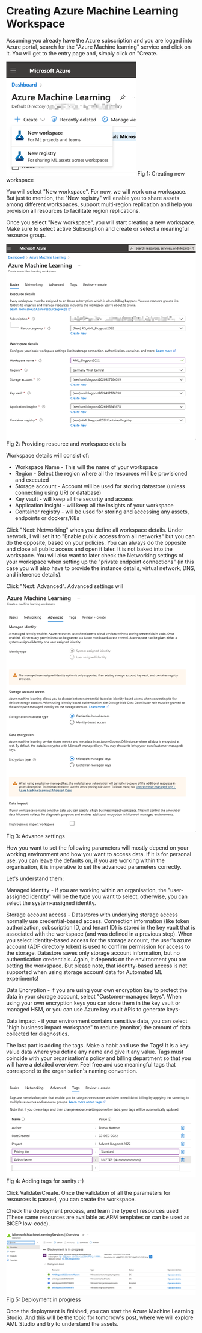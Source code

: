 # Creating Azure Machine Learning Workspace

Assuming you already have the Azure subscription and you are logged into Azure portal, search for the "Azure Machine learning" service and click on it. You will get to the entry page and, simply click on "Create.

![](imgs/img02_01.png)
Fig 1: Creating new workspace

You will select "New workspace". For now, we will work on a workspace. But just to mention, the "New registry" will enable you to share assets among different workspaces, support multi-region replication and help you provision all resources to facilitate region replications.

Once you select "New workspace", you will start creating a new workspace. Make sure to select active Subscription and create or select a meaningful resource group.

![](imgs/img02_02.png)
Fig 2: Providing resource and workspace details

Workspace details will consist of:
* Workspace Name - This will the name of your workspace
* Region  -  Select the region where all the resources will be provisioned and executed
* Storage account  - Account will be used for storing datastore (unless connecting using URI or database)
* Key vault   - will keep all the security and access
* Application Insight - will keep all the insights of your workspace
* Container registry - will be used for storing and accessing any assets, endpoints or dockers/K8s

Click "Next: Networking" when you define all workspace details.  Under network, I will set it to "Enable public access from all networks" but you can do the opposite, based on your policies. You can always do the opposite and close all public access and open it later. It is not baked into the workspace. You will also want to later check the Networking settings of your workspace when setting up the "private endpoint connections" (in this case you will also have to provide the instance details, virtual network, DNS, and inference details).

Click "Next: Advanced". Advanced settings will  

![](imgs/img02_03.png)
Fig 3: Advance settings

How you want to set the following parameters will mostly depend on your working environment and how you want to access data. If it is for personal use, you can leave the defaults on, if you are working within the organisation, it is imperative to set the advanced parameters correctly. 

Let's understand them:

Managed identity - if you are working within an organisation, the "user-assigned identity" will be the type you want to select, otherwise, you can select the system-assigned identity. 

Storage account access - Datastores with underlying storage access normally use credential-based access. Connection information (like token authorization, subscription ID, and tenant ID) is stored in the key vault that is associated with the workspace (and was defined in a previous step). When you select identity-based access for the storage account, the user's azure account (ADF directory token) is used to confirm permission for access to the storage. Datastore saves only storage account information, but no authentication credentials.  Again, it depends on the environment you are setting the workspace.  But please note, that identity-based access is not supported when using storage account data for Automated ML experiments!

Data Encryption - if you are using your own encryption key to protect the data in your storage account, select "Customer-managed keys". When using your own encryption keys you can store them in the key vault or managed HSM, or you can use Azure key vault APIs to generate keys-

Data impact - if your environment contains sensitive data, you can select "high business impact workspace" to reduce (monitor) the amount of data collected for diagnostics.

The last part is adding the tags. Make a habit and use the Tags! It is a key: value data where you define any name and give it any value. Tags must coincide with your organisation's policy and billing department so that you will have a detailed overview. Feel free and use meaningful tags that correspond to the organisation's naming convention.


![](imgs/img02_04.png)
Fig 4: Adding tags for sanity :-)

Click Validate/Create. Once the validation of all the parameters for resources is passed, you can create the workspace. 

Check the deployment process, and learn the type of resources used (These same resources are available as ARM templates or can be used as BICEP low-code).

![](imgs/img02_05.png)
Fig 5: Deployment in progress

Once the deployment is finished, you can start the Azure Machine Learning Studio. And this will be the topic for tomorrow's post, where we will explore AML Studio and try to understand the assets.